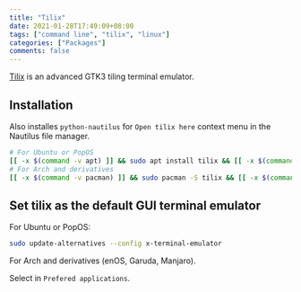 ```yaml
---
title: "Tilix"
date: 2021-01-28T17:49:09+08:00
tags: ["command line", "tilix", "linux"]
categories: ["Packages"]
comments: false
---
```


[Tilix](https://gnunn1.github.io/tilix-web/) is an advanced GTK3 tiling terminal emulator.

<!--more-->

## Installation

Also installes `python-nautilus` for `Open tilix here` context menu in the Nautilus file manager.

```bash
# For Ubuntu or PopOS
[[ -x $(command -v apt) ]] && sudo apt install tilix && [[ -x $(command -v nautilus) ]] && sudo apt install python-nautilus
# For Arch and derivatives
[[ -x $(command -v pacman) ]] && sudo pacman -S tilix && [[ -x $(command -v nautilus) ]] && sudo pacman -S python-nautilus
```

## Set tilix as the default GUI terminal emulator

For Ubuntu or PopOS:

```bash
sudo update-alternatives --config x-terminal-emulator
```

For Arch and derivatives (enOS, Garuda, Manjaro).

Select in `Prefered applications`.
